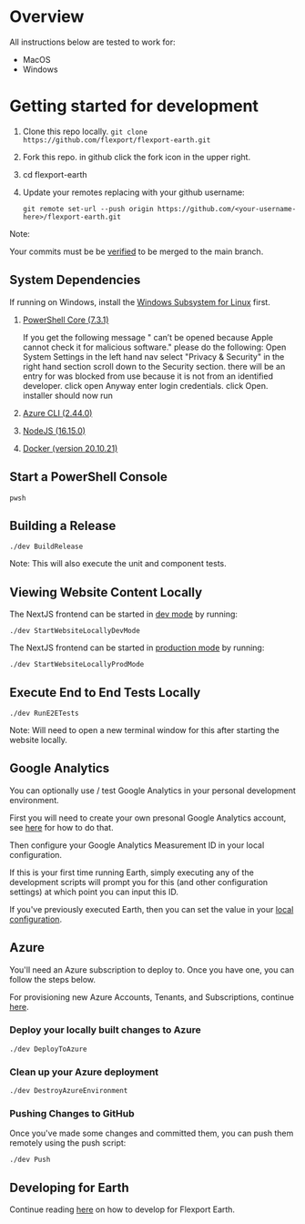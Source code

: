 # Overview

All instructions below are tested to work for:
- MacOS
- Windows

# Getting started for development

1. Clone this repo locally.
    `git clone https://github.com/flexport/flexport-earth.git`

2. Fork this repo.
    in github click the fork icon in the upper right.
3. cd flexport-earth

4. Update your remotes replacing <your-username-here> with your github username:

    `git remote set-url --push origin https://github.com/<your-username-here>/flexport-earth.git`

Note:

Your commits must be be [verified](https://docs.github.com/en/authentication/managing-commit-signature-verification) to be merged to the main branch.

## System Dependencies

If running on Windows, install the [Windows Subsystem for Linux](https://docs.microsoft.com/en-us/windows/wsl/install) first.

1. [PowerShell Core (7.3.1)](https://docs.microsoft.com/en-us/powershell/scripting/install/installing-powershell)

    If you get the following message "<installer-name> can’t be opened because Apple cannot check it for malicious software." please do the following:
        Open System Settings
        in the left hand nav select "Privacy & Security"
        in the right hand section scroll down to the Security section. there will be an entry for <installer-name> was blocked from use because it is not from an identified developer.
        click open Anyway
        enter login credentials.
        click Open. installer should now run


2. [Azure CLI (2.44.0)](https://docs.microsoft.com/en-us/cli/azure/install-azure-cli)
3. [NodeJS (16.15.0)](https://nodejs.org/en/download/)
4. [Docker (version 20.10.21)](https://docs.docker.com/get-docker/)

## Start a PowerShell Console

    pwsh

## Building a Release

    ./dev BuildRelease

Note: This will also execute the unit and component tests.

## Viewing Website Content Locally

The NextJS frontend can be started in [dev mode](https://nextjs.org/docs/api-reference/cli#development) by running:

    ./dev StartWebsiteLocallyDevMode

The NextJS frontend can be started in [production mode](https://nextjs.org/docs/api-reference/cli#production) by running:

    ./dev StartWebsiteLocallyProdMode

## Execute End to End Tests Locally

    ./dev RunE2ETests

Note: Will need to open a new terminal window for this after starting the website locally.

## Google Analytics

You can optionally use / test Google Analytics in your personal development environment.

First you will need to create your own presonal Google Analytics account, see [here](../../product/docs/administrative-features/reporting-and-analytics/google-analytics/README.md#how-to-provision-a-new-google-analytics-account-for-a-new-earth-environment) for how to do that.

Then configure your Google Analytics Measurement ID in your local configuration.

If this is your first time running Earth, simply executing any of the development scripts will prompt you for this (and other configuration settings) at which point you can input this ID.

If you've previously executed Earth, then you can set the value in your [local configuration](./configuration/LocalDevelopment.md).

## Azure

You'll need an Azure subscription to deploy to. Once you have one, you can follow the steps below.

For provisioning new Azure Accounts, Tenants, and Subscriptions, continue [here](/src/azure/provisioning/README.md).

### Deploy your locally built changes to Azure

    ./dev DeployToAzure

### Clean up your Azure deployment

    ./dev DestroyAzureEnvironment

### Pushing Changes to GitHub

Once you've made some changes and committed them, you can push them remotely using the push script:

    ./dev Push

## Developing for Earth

Continue reading [here](./) on how to develop for Flexport Earth.
